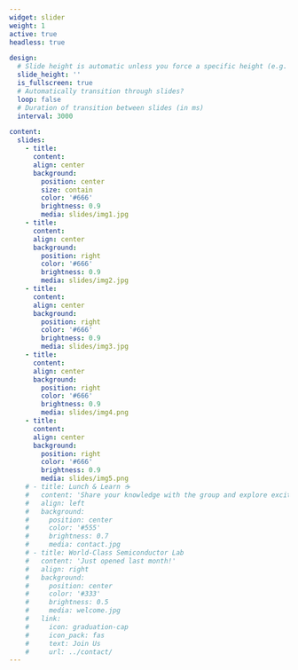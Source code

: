 ```yaml
---
widget: slider
weight: 1
active: true
headless: true

design:
  # Slide height is automatic unless you force a specific height (e.g. '400px')
  slide_height: ''
  is_fullscreen: true
  # Automatically transition through slides?
  loop: false
  # Duration of transition between slides (in ms)
  interval: 3000

content:
  slides:
    - title: 
      content: 
      align: center
      background:
        position: center
        size: contain
        color: '#666'
        brightness: 0.9
        media: slides/img1.jpg
    - title: 
      content: 
      align: center
      background:
        position: right
        color: '#666'
        brightness: 0.9
        media: slides/img2.jpg
    - title: 
      content: 
      align: center
      background:
        position: right
        color: '#666'
        brightness: 0.9
        media: slides/img3.jpg
    - title: 
      content: 
      align: center
      background:
        position: right
        color: '#666'
        brightness: 0.9
        media: slides/img4.png
    - title: 
      content: 
      align: center
      background:
        position: right
        color: '#666'
        brightness: 0.9
        media: slides/img5.png
    # - title: Lunch & Learn ☕️
    #   content: 'Share your knowledge with the group and explore exciting new topics together!'
    #   align: left
    #   background:
    #     position: center
    #     color: '#555'
    #     brightness: 0.7
    #     media: contact.jpg
    # - title: World-Class Semiconductor Lab
    #   content: 'Just opened last month!'
    #   align: right
    #   background:
    #     position: center
    #     color: '#333'
    #     brightness: 0.5
    #     media: welcome.jpg
    #   link:
    #     icon: graduation-cap
    #     icon_pack: fas
    #     text: Join Us
    #     url: ../contact/
---
```

